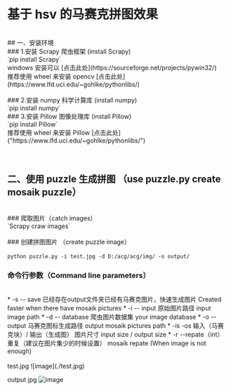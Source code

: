 # 基于 hsv 的马赛克拼图效果
<br />
## 一、安装环境
<br />
### 1.安装 Scrapy 爬虫框架  (install Scrapy)
<br />
`pip install Scrapy`
<br />
 windows 安装可以 [点击此处](https://sourceforge.net/projects/pywin32/)
<br />
 推荐使用 wheel 来安装 opencv [点击此处](https://www.lfd.uci.edu/~gohlke/pythonlibs/)
<br />
<br />
### 2.安装 numpy 科学计算库 (install numpy)
<br />
`pip install numpy`
<br />
### 3.安装 Pillow 图像处理库 (install Pillow)
<br />   
`pip install Pillow`
<br /> 
 推荐使用 wheel 来安装 Pillow [点击此处]("https://www.lfd.uci.edu/~gohlke/pythonlibs/")
<br />
 <br /> 
  <br />
    
## 二、使用 puzzle 生成拼图 （use puzzle.py create mosaik puzzle）
  
<br />  
### 爬取图片（catch images）
<br />
`Scrapy craw images`
<br />  
 <br /> 
### 创建拼图图片 （create puzzle image）
  <br />
  
`python puzzle.py -i test.jpg -d D:/acg/acg/img/ -o output/`
 <br />
 
### 命令行参数（Command line parameters）
  
  <br />
* -s -- save  已经存在output文件夹已经有马赛克图片，快速生成图片 Created faster when there have  mosaik pictures
* -i -- input 原始图片路径 input image path
* -d -- database 爬虫图片数据集 your image database
* -o -- output 马赛克图标生成路径 output mosaik pictures path
* -is -os 输入（马赛克块）/ 输出（生成图） 图片尺寸  input size / output size
* -r --repate（int） 重复（建议在图片集少的时候设置） mosaik repate (When image is not enough)
   <br />
   <br />
test.jpg
![image](./test.jpg)
  
output jpg
![image](./out.jpg)


